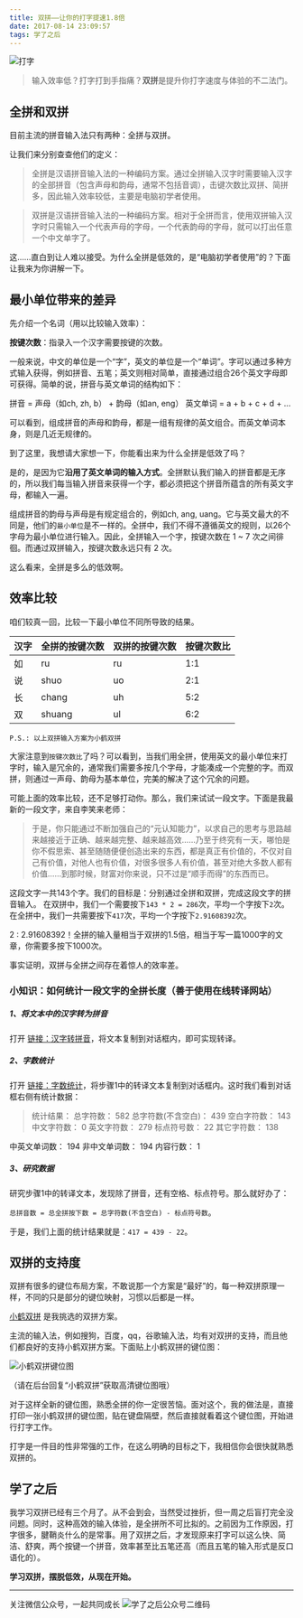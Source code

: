 ```yaml
---
title: 双拼——让你的打字提速1.8倍
date: 2017-08-14 23:09:57
tags: 学了之后
---
```


![打字](http://osd9kk2in.bkt.clouddn.com/双拼_打字.jpg)

> 输入效率低？打字打到手指痛？**双拼**是提升你打字速度与体验的不二法门。

## 全拼和双拼
目前主流的拼音输入法只有两种：全拼与双拼。

让我们来分别查查他们的定义：

> 全拼是汉语拼音输入法的一种编码方案。通过全拼输入汉字时需要输入汉字的全部拼音（包含声母和韵母，通常不包括音调），击键次数比双拼、简拼多，因此输入效率较低，主要是电脑初学者使用。

> 双拼是汉语拼音输入法的一种编码方案。相对于全拼而言，使用双拼输入汉字时只需输入一个代表声母的字母，一个代表韵母的字母，就可以打出任意一个中文单字了。
    
这……直白到让人难以接受。为什么全拼是低效的，是“电脑初学者使用”的？下面让我来为你讲解一下。

## 最小单位带来的差异

先介绍一个名词（用以比较输入效率）：

**按键次数**：指录入一个汉字需要按键的次数。

一般来说，中文的单位是一个“字”，英文的单位是一个“单词”。字可以通过多种方式输入获得，例如拼音、五笔；英文则相对简单，直接通过组合26个英文字母即可获得。简单的说，拼音与英文单词的结构如下：

拼音 = 声母（如ch, zh, b） + 韵母（如an, eng）
英文单词 = a + b + c + d + ...

可以看到，组成拼音的声母和韵母，都是一组有规律的英文组合。而英文单词本身，则是几近无规律的。

到了这里，我想请大家想一下，你能看出来为什么全拼是低效了吗？

是的，是因为它**沿用了英文单词的输入方式**。全拼默认我们输入的拼音都是无序的，所以我们每当输入拼音来获得一个字，都必须把这个拼音所蕴含的所有英文字母，都输入一遍。

组成拼音的韵母与声母是有规定组合的，例如ch, ang, uang。它与英文最大的不同是，他们的`最小单位`是不一样的。全拼中，我们不得不遵循英文的规则，以26个字母为最小单位进行输入。因此，全拼输入一个字，按键次数在 1 ~ 7 次之间徘徊。而通过双拼输入，按键次数永远只有 2 次。

这么看来，全拼是多么的低效啊。

## 效率比较

咱们较真一回，比较一下最小单位不同所导致的结果。

| 汉字 | 全拼的按键次数 | 双拼的按键次数 | 按键次数比 |
| --- | --- | --- | --- |
| 如 | ru | ru | 1:1 |
| 说 | shuo | uo | 2:1 |
| 长 | chang | uh | 5:2 |
| 双 | shuang | ul | 6:2 |

`P.S.: 以上双拼输入方案为小鹤双拼`

大家注意到`按键次数比`了吗？可以看到，当我们用全拼，使用英文的最小单位来打字时，输入是冗余的，通常我们需要多按几个字母，才能凑成一个完整的字。而双拼，则通过一声母、韵母为基本单位，完美的解决了这个冗余的问题。

可能上面的效率比较，还不足够打动你。那么，我们来试试一段文字。下面是我最新的一段文字，来自李笑来老师：

> 于是，你只能通过不断加强自己的“元认知能力”，以求自己的思考与思路越来越接近于正确、越来越完整、越来越高效……乃至于终究有一天，哪怕是你不假思索、甚至随随便便创造出来的东西，都是真正有价值的，不仅对自己有价值，对他人也有价值，对很多很多人有价值，甚至对绝大多数人都有价值……到那时候，财富对你来说，只不过是“顺手而得”的东西而已。
    
这段文字一共143个字。我们的目标是：分别通过全拼和双拼，完成这段文字的拼音输入。
在双拼中，我们一个需要按下`143 * 2 = 286`次，平均一个字按下`2`次。
在全拼中，我们一共需要按下`417`次，平均一个字按下`2.91608392`次。

2 : 2.91608392！全拼的输入量相当于双拼的1.5倍，相当于写一篇1000字的文章，你需要多按下1000次。

事实证明，双拼与全拼之间存在着惊人的效率差。

### 小知识：如何统计一段文字的全拼长度（善于使用在线转译网站）

##### 1、将文本中的汉字转为拼音

打开 [链接：汉字转拼音](http://hanyu.iciba.com/pinyin.html)，将文本复制到对话框内，即可实现转译。

##### 2、字数统计

打开 [链接：字数统计](http://zishu.xpcha.com/)，将步骤1中的转译文本复制到对话框内。这时我们看到对话框右侧有统计数据：

> 统计结果：
总字符数：	582
总字符数(不含空白)：	439
空白字符数：	143
中文字符数：	0
英文字符数：	279
标点符号数：	22
其它字符数：	138
 	 
中英文单词数：	194
非中文单词数：	194
内容行数：	1

##### 3、研究数据

研究步骤1中的转译文本，发现除了拼音，还有空格、标点符号。那么就好办了：

`总拼音数 = 总全拼按下数 = 总字符数(不含空白) - 标点符号数`。

于是，我们上面的统计结果就是：`417 = 439 - 22`。

## 双拼的支持度

双拼有很多的键位布局方案，不敢说那一个方案是“最好”的，每一种双拼原理一样，不同的只是部分的键位映射，习惯以后都是一样。

[小鹤双拼](http://www.flypy.com/pin.html) 是我挑选的双拼方案。

主流的输入法，例如搜狗，百度，qq，谷歌输入法，均有对双拼的支持，而且他们都良好的支持小鹤双拼方案。下面贴上小鹤双拼的键位图：

![小鹤双拼键位图](http://osd9kk2in.bkt.clouddn.com/小鹤双拼_键位图_高清.png)

（请在后台回复“小鹤双拼”获取高清键位图哦）

对于这样全新的键位图，熟悉全拼的你一定很苦恼。面对这个，我的做法是，直接打印一张小鹤双拼的键位图，贴在键盘隔壁，然后直接就看着这个键位图，开始进行打字工作。

打字是一件目的性非常强的工作，在这么明确的目标之下，我相信你会很快就熟悉双拼的。

## 学了之后

我学习双拼已经有三个月了。从不会到会，当然受过挫折，但一周之后盲打完全没问题。同时，这种高效的输入体验，是全拼所不可比拟的。之前因为工作原因，打字很多，腱鞘炎什么的是常事。用了双拼之后，才发现原来打字可以这么快、简洁、舒爽，两个按键一个拼音，效率甚至比五笔还高（而且五笔的输入形式是反口语化的）。

**学习双拼，摆脱低效，从现在开始。**


---

关注微信公众号，一起共同成长
![学了之后公众号二维码](http://osd9kk2in.bkt.clouddn.com/公号二维码中.png)


